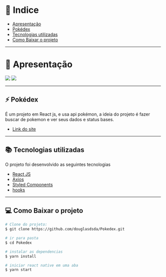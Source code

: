 # 📕 Indice

- [Apresentação](#-apresentação)
- [Pokédex](#-pokédex)
- [Tecnologias utilizadas](#-tecnologias-utilizadas)
- [Como Baixar o projeto](#-como-baixar-o-projeto)
___

# 🚀 Apresentação
<div >
  <img src="https://ik.imagekit.io/srlnjxcdtw/Capturar_5k5c5lXlVW0.PNG">

  <img src="https://ik.imagekit.io/srlnjxcdtw/2_eqkEiuMZG.PNG">


</div>

___

## ⚡ Pokédex

É um projeto em React js, e usa api pokémon, a ideia do projeto é fazer buscar de pokemon e ver seus dados e status bases.

- [Link do site](https://pokemon-douglas.netlify.app/)

___
## 📚 Tecnologias utilizadas

O projeto foi desenvolvido as seguintes tecnologias

- [React JS](https://pt-br.reactjs.org/docs/getting-started.html)
- [Axios](https://github.com/axios/axios)
- [Styled Components](https://styled-components.com)
- [hooks](https://pt-br.reactjs.org/docs/hooks-intro.html)

 ___

## 💻 Como Baixar o projeto

```bash
# Clone do projeto:
$ git clone https://github.com/douglasdsda/Pokedex.git

# ir para pasta
$ cd Pokedex

# instalar as dependencias
$ yarn install

# iniciar react native em uma aba
$ yarn start


```

